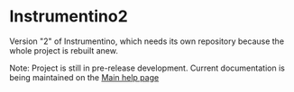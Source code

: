 # Instrumentino2
Version "2" of Instrumentino, which needs its own repository because the whole project is rebuilt anew.

Note: Project is still in pre-release development. Current documentation is being maintained on the [Main help page](http:/yoelk.github.io/instrumentino2/index.html)
